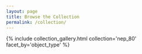 ```yaml
---
layout: page
title: Browse the Collection
permalink: /collection/
---
```


{% include collection_gallery.html collection='nep_80' facet_by='object_type' %}
